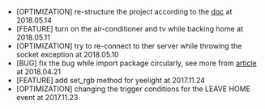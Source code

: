- [OPTIMIZATION] re-structure the project according to the [doc](http://pythonguidecn.readthedocs.io/zh/latest/writing/structure.html) at 2018.05.14
- [FEATURE] turn on the air-conditioner and tv while backing home at 2018.05.11
- [OPTIMIZATION] try to re-connect to ther server while throwing the socket exception at 2018.05.10
- [BUG] fix the bug while import package circularly, see more from [article](http://blog.ihuxu.com/the-solution-to-the-problem-of-circular-import-in-python/) at 2018.04.21
- [FEATURE] add set_rgb method for yeelight at 2017.11.24
- [OPTIMIZATION] changing the trigger conditions for the LEAVE HOME event at 2017.11.23
